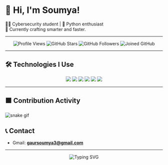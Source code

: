 <!-- Banner Section -->

# 👋 Hi, I'm Soumya!

👨‍💻 Cybersecurity student | 🐍 Python enthusiast   
🎯 Currently crafting smarter and faster.

---

<p align="center">
  <img src="https://komarev.com/ghpvc/?username=soumyagaur3&label=Profile%20Views&color=0e75b6&style=for-the-badge" alt="Profile Views" />
  <img src="https://img.shields.io/github/stars/soumyagaur3?style=for-the-badge&label=Stars" alt="GitHub Stars" />
  <img src="https://img.shields.io/github/followers/soumyagaur3?style=for-the-badge&label=Followers" alt="GitHub Followers" />
  <img src="https://img.shields.io/badge/Joined%20GitHub-2022-blueviolet?style=for-the-badge" alt="Joined GitHub" />
</p>

---

## 🛠 Technologies I Use

<p align="center">
  <img src="https://img.shields.io/badge/Python-3776AB?style=for-the-badge&logo=python&logoColor=white" />
  <img src="https://img.shields.io/badge/HTML5-E34F26?style=for-the-badge&logo=html5&logoColor=white" />
  <img src="https://img.shields.io/badge/CSS3-1572B6?style=for-the-badge&logo=css3&logoColor=white" />  
  <img src="https://img.shields.io/badge/Linux-FCC624?style=for-the-badge&logo=linux&logoColor=black" />
  <img src="https://img.shields.io/badge/Git-F05032?style=for-the-badge&logo=git&logoColor=white" />
  <img src="https://img.shields.io/badge/VS%20Code-007ACC?style=for-the-badge&logo=visual-studio-code&logoColor=white" />
</p>

---

## 🟩 Contribution Activity

![snake gif](https://github.com/soumyagaur3/soumyagaur3/blob/output/github-contribution-grid-snake.gif)



## 📞 Contact

- Gmail: **gaursoumya3@gmail.com**

---

<p align="center">
  <img src="https://readme-typing-svg.demolab.com?font=Fira+Code&size=24&pause=1000&color=F7F7F7&center=true&vCenter=true&width=600&lines=Thanks+for+visiting+my+profile!;Happy+Coding+%F0%9F%92%BB" alt="Typing SVG" />
</p>
